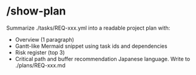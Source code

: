 # /show-plan <REQ-ID>
Summarize ./tasks/REQ-xxx.yml into a readable project plan with:
- Overview (1 paragraph)
- Gantt-like Mermaid snippet using task ids and dependencies
- Risk register (top 3)
- Critical path and buffer recommendation
Japanese language. Write to ./plans/REQ-xxx.md